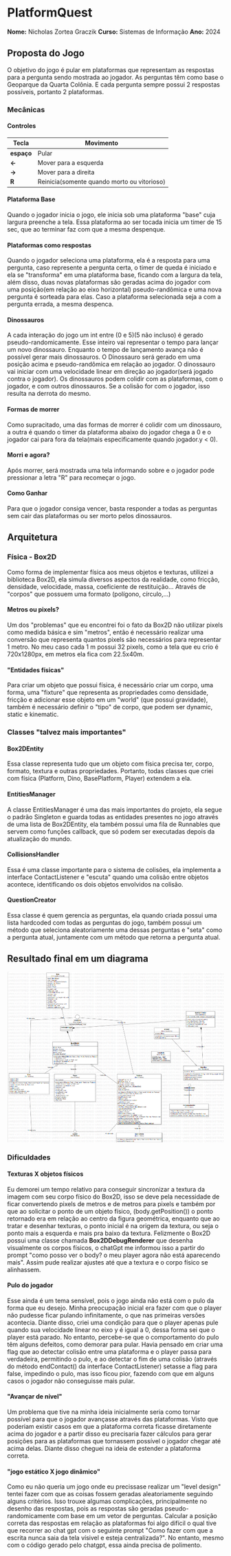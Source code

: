 # PlatformQuest
**Nome:** Nicholas Zortea Graczik
**Curso:** Sistemas de Informação
**Ano:** 2024
## Proposta do Jogo
O objetivo do jogo é pular em plataformas que representam as respostas para a pergunta sendo mostrada ao jogador. As perguntas têm como base o Geoparque da Quarta Colônia. E cada pergunta sempre possui 2 respostas possíveis, portanto 2 plataformas.

### Mecânicas

#### Controles
| Tecla      | Movimento          |
|------------|--------------------|
| **espaço**      | Pular    |
| **←**      | Mover para a esquerda |
| **→**      | Mover para a direita |
|**R**|Reinicia(somente quando morto ou vitorioso)|

#### Plataforma Base
Quando o jogador inicia o jogo, ele inicia sob uma plataforma "base" cuja largura preenche a tela. Essa plataforma ao ser tocada inicia um timer de 15 sec, que ao terminar faz com que a mesma despenque.

#### Plataformas como respostas
Quando o jogador seleciona uma plataforma, ela é a resposta para uma pergunta, caso represente a pergunta certa, o timer de queda é iniciado e ela se "transforma" em uma plataforma base, ficando com a largura da tela, além disso, duas novas plataformas são geradas acima do jogador com uma posição(em relação ao eixo horizontal) pseudo-randômica e uma nova pergunta é sorteada para elas.
Caso a plataforma selecionada seja a com a pergunta errada, a mesma despenca.

#### Dinossauros
A cada interação do jogo um int entre (0 e 5)(5 não incluso) é gerado pseudo-randomicamente. Esse inteiro vai representar o tempo para lançar um novo dinossauro. Enquanto o tempo de lançamento avança não é possível gerar mais dinossauros. O Dinossauro será gerado em uma posição acima e pseudo-randômica em relação ao jogador. O dinossauro vai iniciar com uma velocidade linear em direção ao jogador(será jogado contra o jogador). Os dinossauros podem colidir com as plataformas, com o jogador, e com outros dinossauros. Se a colisão for com o jogador, isso resulta na derrota do mesmo.

#### Formas de morrer
Como supracitado, uma das formas de morrer é colidir com um dinossauro, a outra é quando o timer da plataforma abaixo do jogador chega a 0 e o jogador cai para fora da tela(mais especificamente quando jogador.y < 0).

#### Morri e agora?
Após morrer, será mostrada uma tela informando sobre e o jogador pode pressionar a letra "R" para recomeçar o jogo.

#### Como Ganhar
Para que o jogador consiga vencer, basta responder a todas as perguntas sem cair das plataformas ou ser morto pelos dinossauros.

## Arquitetura

### Física - Box2D
Como forma de implementar física aos meus objetos e texturas, utilizei a biblioteca Box2D, ela simula diversos aspectos da realidade, como fricção, densidade, velocidade, massa, coeficiente de restituição... Através de "corpos" que possuem uma formato (polígono, círculo,...)

#### Metros ou pixels?
Um dos "problemas" que eu encontrei foi o fato da Box2D não utilizar pixels como medida básica e sim "metros", então é necessário realizar uma conversão que representa quantos pixels são necessários para representar 1 metro. No meu caso cada 1 m possui 32 pixels, como a tela que eu crio é 720x1280px, em metros ela fica com 22.5x40m.

#### "Entidades físicas"
Para criar um objeto que possui física, é necessário criar um corpo, uma forma, uma "fixture" que representa as propriedades como densidade, fricção e adicionar esse objeto em um "world" (que possui gravidade), também é necessário definir o "tipo" de corpo, que podem ser dynamic, static e kinematic.

### Classes "talvez mais importantes"

#### Box2DEntity
Essa classe representa tudo que um objeto com física precisa ter, corpo, formato, textura e outras propriedades. Portanto, todas classes que criei com física (Platform, Dino, BasePlatform, Player) extendem a ela.

#### EntitiesManager
A classe EntitiesManager é uma das mais importantes do projeto, ela segue o padrão Singleton e guarda todas as entidades presentes no jogo através de uma lista de Box2DEntity, ela também possui uma fila de Runnables que servem como funções callback, que só podem ser executadas depois da atualização do mundo.

#### CollisionsHandler
Essa é uma classe importante para o sistema de colisões, ela implementa a interface ContactListener e "escuta" quando uma colisão entre objetos acontece, identificando os dois objetos envolvidos na colisão.

#### QuestionCreator
Essa classe é quem gerencia as perguntas, ela quando criada possui uma lista hardcoded com todas as perguntas do jogo, também possui um método que seleciona aleatoriamente uma dessas perguntas e "seta" como a pergunta atual, juntamente com um método que retorna a pergunta atual.

## Resultado final em um diagrama
![diagrama em png](readmeFiles/diagram2.png)

### Dificuldades

#### Texturas X objetos físicos
Eu demorei um tempo relativo para conseguir sincronizar a textura da imagem com seu corpo físico do Box2D, isso se deve pela necessidade de ficar convertendo pixels de metros e de metros para pixels e também por que ao solicitar o ponto de um objeto físico, (body.getPosition()) o ponto retornado era em relação ao centro da figura geométrica, enquanto que ao tratar e desenhar texturas, o ponto inicial é na origem da textura, ou seja o ponto mais a esquerda e mais pra baixo da textura. Felizmente o Box2D possui uma classe chamada **Box2DDebugRenderer** que desenha visualmente os corpos físicos, o chatGpt me informou isso a partir do prompt "como posso ver o body? o meu player agora não está aparecendo mais". Assim pude realizar ajustes até que a textura e o corpo físico se alinhassem.

#### Pulo do jogador
Esse ainda é um tema sensível, pois o jogo ainda não está com o pulo da forma que eu desejo. Minha preocupação inicial era fazer com que o player não pudesse ficar pulando infinitamente, o que nas primeiras versões acontecia. Diante disso, criei uma condição para que o player apenas pule quando sua velocidade linear no eixo y é igual a 0, dessa forma sei que o player está parado. No entanto, percebe-se que o comportamento do pulo têm alguns defeitos, como demorar para pular. Havia pensado em criar uma flag que ao detectar colisão entre uma plataforma e o player passa para verdadeira, permitindo o pulo, e ao detectar o fim de uma colisão (através do método endContact() da interface ContactListener) setasse a flag para false, impedindo o pulo, mas isso ficou pior, fazendo com que em alguns casos o jogador não conseguisse mais pular.

#### "Avançar de nível"
Um problema que tive na minha ideia inicialmente seria como tornar possível para que o jogador avançasse através das plataformas. Visto que poderiam existir casos em que a plataforma correta ficasse diretamente acima do jogador e a partir disso eu precisaria fazer cálculos para gerar posições para as plataformas que tornassem possível o jogador chegar até acima delas. Diante disso cheguei na ideia de estender a plataforma correta.

#### "jogo estático X jogo dinâmico"
Como eu não queria um jogo onde eu precissase realizar um "level design" tentei fazer com que as coisas fossem geradas aleatoriamente seguindo alguns critérios. Isso trouxe algumas complicações, principalmente no desenho das respostas, pois as respostas são geradas pseudo-randomicamente com base em um vetor de perguntas. Calcular a posição correta das respostas em relação as plataformas foi algo difícil o qual tive que recorrer ao chat gpt com o seguinte prompt "Como fazer com que a escrita nunca saia da tela vísivel e esteja centralizada?". No entanto, mesmo com o código gerado pelo chatgpt, essa ainda precisa de polimento.
